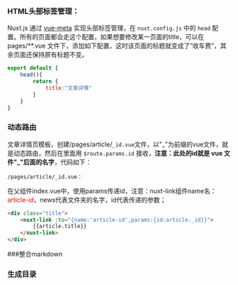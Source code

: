 ### HTML头部标签管理：

Nuxt.js 通过 [vue-meta](https://github.com/declandewet/vue-meta) 实现头部标签管理，在 `nuxt.config.js` 中的 `head` 配置。所有的页面都会走这个配置，如果想要修改某一页面的title，可以在 pages/**.vue 文件下，添加如下配置，这时该页面的标题就变成了“收车费”，其余页面还保持原有标题不变。

```js
export default {
    head(){
        return {
            title:"文章详情"
        }
    }
}
```



### 动态路由

文章详情页模板，创建/pages/article/`_id.vue`文件，以"\_"为前缀的vue文件，就是动态路由，然后在里面用 `$route.params.id` 接收，**注意：此处的id就是 vue 文件"_"后面的名字**，代码如下：

`/pages/article/_id.vue：`



在父组件index.vue中，使用params传递id，注意：nuxt-link组件name名：<font color="red">article-id</font>，news代表文件夹的名字，id代表传递的参数；

```html
<div class="title">
	<nuxt-link :to="{name:'article-id',params:{id:article._id}}">
        {{article.title}}
    </nuxt-link>
</div>
```

###整合markdown







### 生成目录

